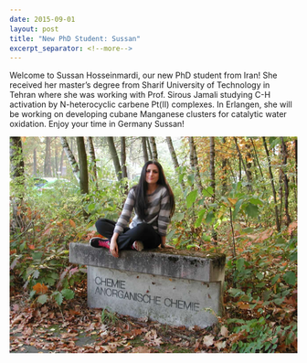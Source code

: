 ```yaml
---
date: 2015-09-01
layout: post
title: "New PhD Student: Sussan"
excerpt_separator: <!--more-->
---
```


Welcome to Sussan Hosseinmardi, our new PhD student from Iran! 
She received her master’s degree from Sharif University of Technology in Tehran where she was  working with Prof. Sirous Jamali studying C-H activation by N-heterocyclic carbene Pt(II) complexes. 
In Erlangen, she will be working on developing cubane Manganese clusters for catalytic water  oxidation. 
Enjoy your time in Germany Sussan!

![Soosan](/assets/img/2017/Soosan_klein.jpg)

<!--more-->
